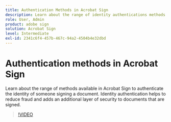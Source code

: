 ```yaml
---
title: Authentication Methods in Acrobat Sign
description: Learn about the range of identity authentications methods available in Acrobat Sign
role: User, Admin
product: adobe sign
solution: Acrobat Sign
level: Intermediate
exl-id: 2341c6f4-457b-467c-94a2-4504b4e32dbd
---
```

# Authentication methods in Acrobat Sign

Learn about the range of methods available in Acrobat Sign to authenticate the identity of someone signing a document. Identity authentication helps to reduce fraud and adds an additional layer of security to documents that are signed. 

>[!VIDEO](https://video.tv.adobe.com/v/3419287?quality=12&learn=on&hidetitle=true)
